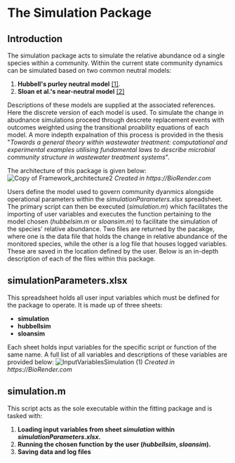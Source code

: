 # The Simulation Package
## Introduction
The simulation package acts to simulate the relative abundance od a single species within a community. Within the current state community dynamics can be simulated based on two common neutral models:
1. __Hubbell's purley neutral model__ [[1]](#1).
2. __Sloan et al.'s near-neutral model__ [[2]](#2)

Descriptions of these models are supplied at the associated references. Here the discrete version of each model is used. To simulate the change in abudnance simulations proceed through descrete replacement events with outcomes weighted using the transitional proability equations of each model. A more indepth expalnation of this process is provided in the thesis "_Towards a general theory within wastewater treatment: computational and experimental examples utilising fundamental laws to describe microbial community structure in wastewater treatment systems_".

The architecture of this package is given below:
![Copy of Framework_architecture2](https://github.com/user-attachments/assets/a899504b-72f3-4155-8a40-9d161e42f63d)
_Created in  https://BioRender.com_

Users define the model used to govern community dyanmics alongside operational parameters within the _simulationParameters.xlsx_ spreadsheet. The primary script can then be executed (_simulation.m_) which facilitates the importing of user variables and executes the function pertaining to the model chosen (_hubbelsim.m_ or _sloansim.m_) to facilitate the simulation of the species' relative abundance. Two files are returned by the pacakge, where one is the data file that holds the change in relative abundance of the monitored species, while the other is a log file that houses logged variables. These are saved in the location defined by the user. Below is an in-depth description of each of the files within this package. 

## simulationParameters.xlsx
This spreadsheet holds all user input variables which must be defined for the package to operate. It is made up of three sheets:
* __simulation__
* __hubbellsim__
* __sloansim__

Each sheet holds input variables for the specific script or function of the same name. A full list of all variables and descriptions of these variables are provided below:
![InputVariablesSimulation (1)](https://github.com/user-attachments/assets/e72965dc-cc8b-4a62-bf27-aa5b66fa7a9e)
_Created in  https://BioRender.com_

## simulation.m
This script acts as the sole executable within the fitting package and is tasked with:
1. __Loading input variables from sheet _simulation_ within _simulationParameters.xlsx_.__
3. __Running the chosen function by the user (_hubbellsim_, _sloansim_).__
4. __Saving data and log files__

